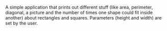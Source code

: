 A simple application that prints out different stuff (like area, perimeter, diagonal, a picture and the number of times one shape could fit inside another) about rectangles and squares.
Parameters (height and width) are set by the user.

